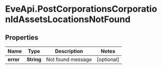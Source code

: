 # EveApi.PostCorporationsCorporationIdAssetsLocationsNotFound

## Properties
Name | Type | Description | Notes
------------ | ------------- | ------------- | -------------
**error** | **String** | Not found message | [optional] 


